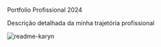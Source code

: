 Portfolio Profissional 2024

Descrição detalhada da minha trajetória profissional 

![readme-karyn](https://github.com/karynla/Portfolio-karyn/assets/99372279/da5d7928-faa0-4f0e-8836-97ec7687c651)
